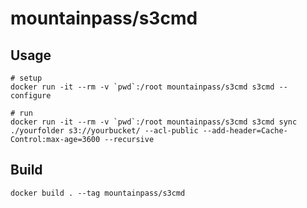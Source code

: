 # mountainpass/s3cmd

## Usage

```
# setup
docker run -it --rm -v `pwd`:/root mountainpass/s3cmd s3cmd --configure

# run
docker run -it --rm -v `pwd`:/root mountainpass/s3cmd s3cmd sync ./yourfolder s3://yourbucket/ --acl-public --add-header=Cache-Control:max-age=3600 --recursive
```

## Build

```
docker build . --tag mountainpass/s3cmd
```
